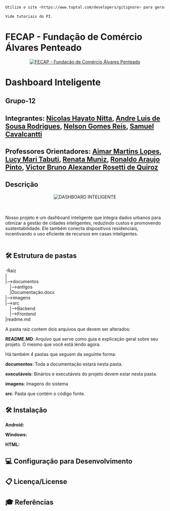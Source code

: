 ```sh
Utilize o site <https://www.toptal.com/developers/gitignore> para gerar seu arquivo gitignore e apague este campo.

Vide tutoriais do PI.
```

# FECAP - Fundação de Comércio Álvares Penteado

<p align="center">
<a href= "https://www.fecap.br/"><img src="https://encrypted-tbn0.gstatic.com/images?q=tbn:ANd9GcRhZPrRa89Kma0ZZogxm0pi-tCn_TLKeHGVxywp-LXAFGR3B1DPouAJYHgKZGV0XTEf4AE&usqp=CAU" alt="FECAP - Fundação de Comércio Álvares Penteado" border="0"></a>
</p>

# Dashboard Inteligente

## Grupo-12

## Integrantes: <a href="www.linkedin.com/in/nicolasnitta">Nicolas Hayato Nitta</a>, <a href="https://www.linkedin.com/in/andreluisdesousa/">Andre Luis de Sousa Rodrigues</a>, <a href="https://www.linkedin.com/in/nelsonreisgomes/">Nelson Gomes Reis</a>, <a href=".">Samuel Cavalcantti</a>

## Professores Orientadores: <a href="https://www.linkedin.com/in/aimarlopes/">Aimar Martins Lopes</a>, <a href="https://www.linkedin.com/in/lucymari/">Lucy Mari Tabuti</a>, <a href="https://www.linkedin.com/in/remuniz/">Renata Muniz</a>, <a href="https://www.linkedin.com/in/ronaldo-araujo-pinto-3542811a/">Ronaldo Araujo Pinto</a>, <a href="https://www.linkedin.com/in/victorbarq/">Victor Bruno Alexander Rosetti de Quiroz</a>

## Descrição

<p align="center">
<img src="https://th.bing.com/th/id/OIP.RvBxVzcGRTqd-VF3rMAbcgHaHa?rs=1&pid=ImgDetMain" alt="DASHBOARD INTELIGENTE" border="0">

<br><br>
Nosso projeto é um dashboard inteligente que integra dados urbanos para otimizar a gestão de cidades inteligentes, reduzindo custos e promovendo sustentabilidade. Ele também conecta dispositivos residenciais, incentivando o uso eficiente de recursos em casas inteligentes.
<br><br>

## 🛠 Estrutura de pastas

-Raiz<br>
|<br>
|-->documentos<br>
  &emsp;|-->antigos<br>
  &emsp;|Documentação.docx<br>
|-->imagens<br>
|-->src<br>
  &emsp;|-->Backend<br>
  &emsp;|-->Frontend<br>
|readme.md<br>

A pasta raiz contem dois arquivos que devem ser alterados:

<b>README.MD</b>: Arquivo que serve como guia e explicação geral sobre seu projeto. O mesmo que você está lendo agora.

Há também 4 pastas que seguem da seguinte forma:

<b>documentos</b>: Toda a documentação estará nesta pasta.

<b>executáveis</b>: Binários e executáveis do projeto devem estar nesta pasta.

<b>imagens</b>: Imagens do sistema

<b>src</b>: Pasta que contém o código fonte.

## 🛠 Instalação

<b>Android:</b>



<b>Windows:</b>


<b>HTML:</b>



## 💻 Configuração para Desenvolvimento


## 📋 Licença/License


## 🎓 Referências


